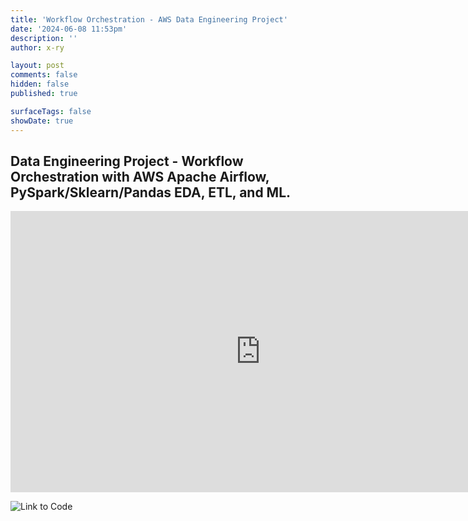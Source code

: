 ```yaml
---
title: 'Workflow Orchestration - AWS Data Engineering Project'
date: '2024-06-08 11:53pm'
description: ''
author: x-ry

layout: post
comments: false
hidden: false
published: true 

surfaceTags: false
showDate: true
---
```


## Data Engineering Project - Workflow Orchestration with AWS Apache Airflow, PySpark/Sklearn/Pandas EDA, ETL, and ML.

<iframe width="800" height="450" src="https://www.youtube.com/embed/Qrz9ge42M6E" frameborder="0" allowfullscreen></iframe>

![Link to Code](https://github.com/X-Ry/DE300/tree/main/homework4)